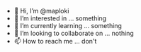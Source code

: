 - 👋 Hi, I’m @maploki
- 👀 I’m interested in ... something
- 🌱 I’m currently learning ... something
- 💞️ I’m looking to collaborate on ... nothing
- 📫 How to reach me ... don't

<!---
maploki/maploki is a ✨ special ✨ repository because its `README.md` (this file) appears on your GitHub profile.
You can click the Preview link to take a look at your changes.
--->
